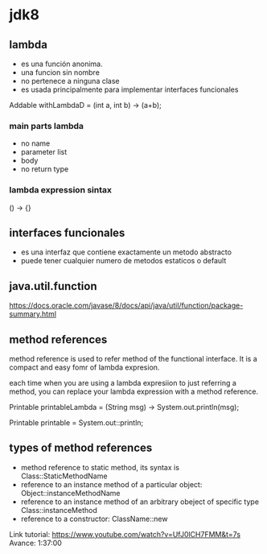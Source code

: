 # jdk8

## lambda
- es una función anonima. 
- una funcion sin nombre
- no pertenece a ninguna clase
- es usada principalmente para implementar interfaces funcionales

Addable withLambdaD = (int a, int b) -> (a+b);

### main parts lambda
- no name
- parameter list
- body
- no return type

### lambda expression sintax
() -> {}

## interfaces funcionales
- es una interfaz que contiene  exactamente un metodo abstracto
- puede tener cualquier numero de metodos estaticos o default

## java.util.function
https://docs.oracle.com/javase/8/docs/api/java/util/function/package-summary.html

## method references
method reference is used to refer method of the functional interface. It is a compact and easy fomr of
lambda expresion.

each time when you are using a lambda expresiion to just referring a method, you can replace your lambda expression with a method reference. 

Printable printableLambda = (String msg) -> System.out.println(msg);

Printable printable = System.out::println;

## types of method references

- method reference to static method, its syntax is Class::StaticMethodName
- reference to an instance method of a particular object: Object::instanceMethodName
- reference to an instance method of an arbitrary obeject of specific type Class::instanceMethod
- reference to a constructor: ClassName::new


Link tutorial: https://www.youtube.com/watch?v=UfJ0lCH7FMM&t=7s
Avance:	1:37:00
